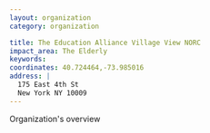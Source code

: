 ```yaml
---
layout: organization
category: organization

title: The Education Alliance Village View NORC
impact_area: The Elderly
keywords: 
coordinates: 40.724464,-73.985016
address: |
  175 East 4th St
  New York NY 10009
---
```

Organization's overview
